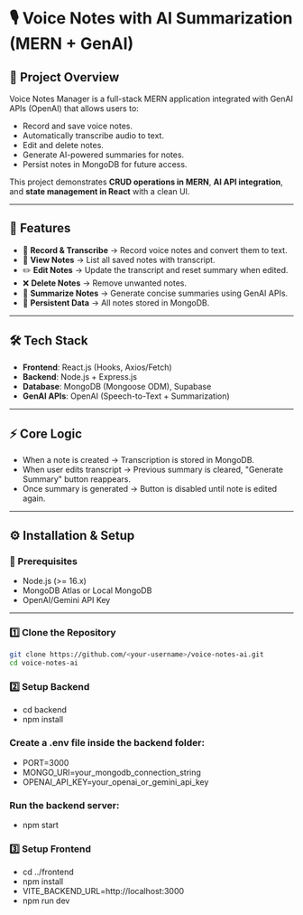 # 🎙️ Voice Notes with AI Summarization (MERN + GenAI)

## 📌 Project Overview

Voice Notes Manager is a full-stack MERN application integrated with GenAI APIs (OpenAI) that allows users to:

- Record and save voice notes.
- Automatically transcribe audio to text.
- Edit and delete notes.
- Generate AI-powered summaries for notes.
- Persist notes in MongoDB for future access.

This project demonstrates **CRUD operations in MERN**, **AI API integration**, and **state management in React** with a clean UI.

---

## 🚀 Features

- 🎤 **Record & Transcribe** → Record voice notes and convert them to text.
- 📑 **View Notes** → List all saved notes with transcript.
- ✏️ **Edit Notes** → Update the transcript and reset summary when edited.
- ❌ **Delete Notes** → Remove unwanted notes.
- 🤖 **Summarize Notes** → Generate concise summaries using GenAI APIs.
- 💾 **Persistent Data** → All notes stored in MongoDB.

---

## 🛠️ Tech Stack

- **Frontend**: React.js (Hooks, Axios/Fetch)
- **Backend**: Node.js + Express.js
- **Database**: MongoDB (Mongoose ODM), Supabase
- **GenAI APIs**: OpenAI (Speech-to-Text + Summarization)

---

## ⚡ Core Logic

- When a note is created → Transcription is stored in MongoDB.
- When user edits transcript → Previous summary is cleared, "Generate Summary" button reappears.
- Once summary is generated → Button is disabled until note is edited again.

---

## ⚙️ Installation & Setup

### 🔧 Prerequisites

- Node.js (>= 16.x)
- MongoDB Atlas or Local MongoDB
- OpenAI/Gemini API Key

---

### 1️⃣ Clone the Repository

```bash
git clone https://github.com/<your-username>/voice-notes-ai.git
cd voice-notes-ai
```

### 2️⃣ Setup Backend

- cd backend
- npm install

### Create a .env file inside the backend folder:

- PORT=3000
- MONGO_URI=your_mongodb_connection_string
- OPENAI_API_KEY=your_openai_or_gemini_api_key

### Run the backend server:

- npm start

### 3️⃣ Setup Frontend

- cd ../frontend
- npm install
- VITE_BACKEND_URL=http://localhost:3000
- npm run dev

